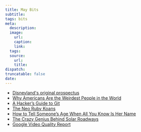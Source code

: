 ```yaml
---
title: May Bits
subtitle:
tags: bits
meta:
  description:
  image:
    url:
    caption:
    link:
  tags:
  source:
    url:
    title:
dispatch:
truncatable: false
date:
---
```


* [Disneyland's original prospectus][disneyLand]
* [Why Americans Are the Weirdest People in the World][americansWeird]
* [A Hacker’s Guide to Git][hackGit]
* [The Neo Ruby Koans][rubyKoans]
* [How to Tell Someone’s Age When All You Know Is Her Name][naemAge]
* [The Crazy Genius Behind Solar Roadways][solarRoadways]
* [Google Video Quality Report][gVQR]

[disneyLand]: http://boingboing.net/2014/05/20/disneylandprospectus.html
[americansWeird]: http://www.psmag.com/magazines/magazine-feature-story-magazines/joe-henrich-weird-ultimatum-game-shaking-up-psychology-economics-53135/
[hackGit]: http://wildlyinaccurate.com/a-hackers-guide-to-git
[rubyKoans]: http://rubykoans.com/ "Learn Ruby"
[naemAge]: http://fivethirtyeight.com/features/how-to-tell-someones-age-when-all-you-know-is-her-name/
[solarRoadways]: http://techcrunch.com/2014/05/25/the-crazy-genius-behind-solar-roadways/ "I feel dirty linking to TechCrunch"
[gVQR]: http://www.google.com/get/videoqualityreport/
